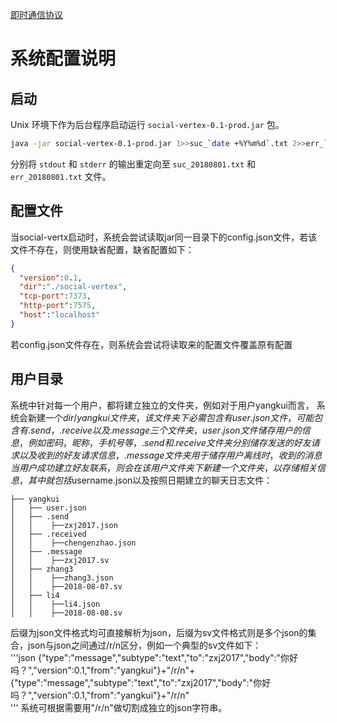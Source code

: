 
[即时通信协议](README.md)

# 系统配置说明

## 启动
Unix 环境下作为后台程序启动运行 `social-vertex-0.1-prod.jar` 包。

```bash
java -jar social-vertex-0.1-prod.jar 1>>suc_`date +%Y%m%d`.txt 2>>err_`date +%Y%m%d`.txt &
```
分别将 `stdout` 和 `stderr` 的输出重定向至 `suc_20180801.txt` 和 `err_20180801.txt` 文件。

## 配置文件
当social-vertx启动时，系统会尝试读取jar同一目录下的config.json文件，若该文件不存在，则使用缺省配置，缺省配置如下：

```json
{ 
  "version":0.1,
  "dir":"./social-vertex",
  "tcp-port":7373,
  "http-port":7575,
  "host":"localhost"
}
```

若config.json文件存在，则系统会尝试将读取来的配置文件覆盖原有配置

## 用户目录
系统中针对每一个用户，都将建立独立的文件夹，例如对于用户yangkui而言，
系统会新建一个${dir}/yangkui文件夹，该文件夹下必需包含有user.json文件，
可能包含有.send，.receive以及.message三个文件夹，user.json文件储存用户的信息，例如密码，昵称，手机号等，
.send和.receive文件夹分别储存发送的好友请求以及收到的好友请求信息，.message文件夹用于储存用户离线时，收到的消息
当用户成功建立好友联系，则会在该用户文件夹下新建一个文件夹，以存储相关信息，其中就包括$username.json以及按照日期建立的聊天日志文件：
```text       
├── yangkui    
│   ├── user.json    
│   ├── .send    
│   │    ├──zxj2017.json  
│   ├── .received  
│   │    ├──chengenzhao.json  
│   ├── .message  
│   │    ├──zxj2017.sv  
│   ├── zhang3   
│   │    ├──zhang3.json  
│   │    ├──2018-08-07.sv  
│   ├── li4  
│   │    ├──li4.json  
│   │    ├──2018-08-08.sv  
```

后缀为json文件格式均可直接解析为json，后缀为sv文件格式则是多个json的集合，json与json之间通过/r/n区分，例如一个典型的sv文件如下：  
'''json
{"type":"message","subtype":"text","to":"zxj2017","body":"你好吗？","version":0.1,"from":"yangkui"}+"/r/n"+{"type":"message","subtype":"text","to":"zxj2017","body":"你好吗？","version":0.1,"from":"yangkui"}+"/r/n"  
'''
系统可根据需要用"/r/n"做切割成独立的json字符串。
